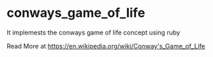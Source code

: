 # conways_game_of_life
It implemests the conways game of life concept using ruby

Read More at https://en.wikipedia.org/wiki/Conway's_Game_of_Life
